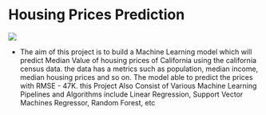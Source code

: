 # Housing Prices Prediction

![](https://drive.google.com/file/d/1jD5bkYintlMzBfrSL0180akJ9GW-Y9JU/view?usp=sharing)
<ul>
  <li>The aim of this project is to build a Machine Learning model which will predict Median Value of housing prices of California using the california census data. the data has a metrics such as population, median income, median housing prices and so on. The model able to predict the prices with RMSE - 47K. this Project Also Consist of Various Machine Learning Pipelines and Algorithms include Linear Regression, Support Vector Machines Regressor, Random Forest, etc </li></ul>
  
